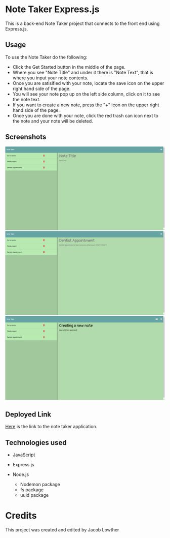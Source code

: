 # Note Taker Express.js

This is a back-end Note Taker project that connects to the front end using Express.js.

## Usage

To use the Note Taker do the following:

- Click the Get Started button in the middle of the page.
- Where you see "Note Title" and under it there is "Note Text", that is where you input your note contents.
- Once you are satisified with your note, locate the save icon on the upper right hand side of the page.
- You will see your note pop up on the left side column, click on it to see the note text.
- If you want to create a new note, press the "+" icon on the upper right hand side of the page.
- Once you are done with your note, click the red trash can icon next to the note and your note will be deleted.

## Screenshots
![Notes](public/assets/images/1.png)
![displaying note](public/assets/images/2.png)
![creating note](public/assets/images/3.png)

## Deployed Link

[Here]() is the link to the note taker application.

## Technologies used

- JavaScript
- Express.js

- Node.js
    - Nodemon package
    - fs package
    - uuid package

# Credits

This project was created and edited by Jacob Lowther
